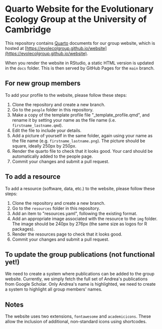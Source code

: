# Quarto Website for the Evolutionary Ecology Group at the University of Cambridge

This repository contains [Quarto](https://quarto.org) documents for our group website, which
is hosted at [https://evolecolgroup.github.io/website](https://evolecolgroup.github.io/website).

When you render the website in RStudio, a static HTML version is updated in the `docs` folder. This is then
served by GitHub Pages for the `main` branch.

## For new group members
To add your profile to the website, please follow these steps:
1) Clone the repository and create a new branch.
2) Go to the `people` folder in this repository.
3) Make a copy of the template profile file "_template_profile.qmd", and rename it by setting your name as the file name (i.e. `firstname_lastname.qmd`).
4) Edit the file to include your details.
5) Add a picture of yourself in the same folder, again using your name as the file name (e.g. `firstname_lastname.png`). The picture should be square, ideally 250px by 250px.
6) Render the quarto file to check that it looks good. Your card should be automatically added to the people page.
7) Commit your changes and submit a pull request.


## To add a resource
To add a resource (software, data, etc.) to the website, please follow these steps:
1) Clone the repository and create a new branch.
2) Go to the `resources` folder in this repository.
3) Add an item to "resources.yaml", following the existing format.
4) Add an appropriate image associated with the resource to the `img` folder. The image should be 240px by 276px (the same size as logos for R packages).
5) Render the resources page to check that it looks good.
6) Commit your changes and submit a pull request.


## To update the group publications (not functional yet!)
We need to create a system where publications can be added to the group website.
Currently, we simply fetch the full set of Andrea's publications from Google Scholar.
Only Andrea's name is highlighted, we need to create a system to highlight all group members' names.

## Notes
The website uses two extensions, `fontawesome` and `academicicons`. These allow the inclusion of
additional, non-standard icons using shortcodes.
